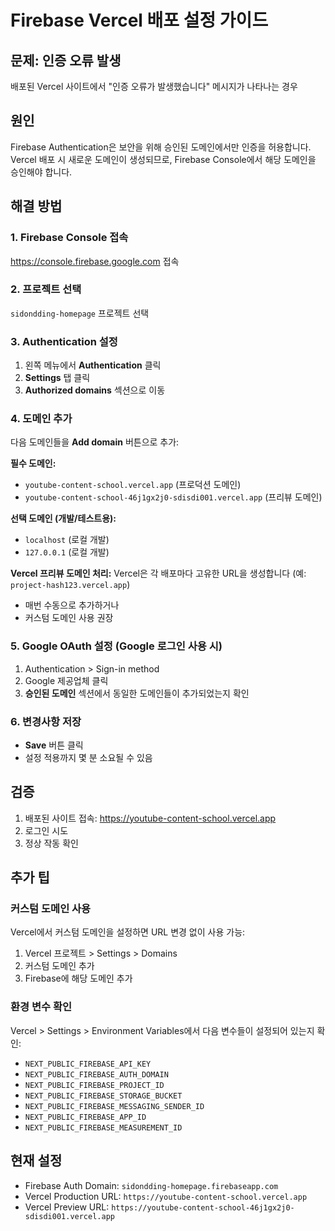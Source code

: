 # Firebase Vercel 배포 설정 가이드

## 문제: 인증 오류 발생
배포된 Vercel 사이트에서 "인증 오류가 발생했습니다" 메시지가 나타나는 경우

## 원인
Firebase Authentication은 보안을 위해 승인된 도메인에서만 인증을 허용합니다.
Vercel 배포 시 새로운 도메인이 생성되므로, Firebase Console에서 해당 도메인을 승인해야 합니다.

## 해결 방법

### 1. Firebase Console 접속
https://console.firebase.google.com 접속

### 2. 프로젝트 선택
`sidondding-homepage` 프로젝트 선택

### 3. Authentication 설정
1. 왼쪽 메뉴에서 **Authentication** 클릭
2. **Settings** 탭 클릭
3. **Authorized domains** 섹션으로 이동

### 4. 도메인 추가
다음 도메인들을 **Add domain** 버튼으로 추가:

**필수 도메인:**
- `youtube-content-school.vercel.app` (프로덕션 도메인)
- `youtube-content-school-46j1gx2j0-sdisdi001.vercel.app` (프리뷰 도메인)

**선택 도메인 (개발/테스트용):**
- `localhost` (로컬 개발)
- `127.0.0.1` (로컬 개발)

**Vercel 프리뷰 도메인 처리:**
Vercel은 각 배포마다 고유한 URL을 생성합니다 (예: `project-hash123.vercel.app`)
- 매번 수동으로 추가하거나
- 커스텀 도메인 사용 권장

### 5. Google OAuth 설정 (Google 로그인 사용 시)
1. Authentication > Sign-in method
2. Google 제공업체 클릭
3. **승인된 도메인** 섹션에서 동일한 도메인들이 추가되었는지 확인

### 6. 변경사항 저장
- **Save** 버튼 클릭
- 설정 적용까지 몇 분 소요될 수 있음

## 검증
1. 배포된 사이트 접속: https://youtube-content-school.vercel.app
2. 로그인 시도
3. 정상 작동 확인

## 추가 팁

### 커스텀 도메인 사용
Vercel에서 커스텀 도메인을 설정하면 URL 변경 없이 사용 가능:
1. Vercel 프로젝트 > Settings > Domains
2. 커스텀 도메인 추가
3. Firebase에 해당 도메인 추가

### 환경 변수 확인
Vercel > Settings > Environment Variables에서 다음 변수들이 설정되어 있는지 확인:
- `NEXT_PUBLIC_FIREBASE_API_KEY`
- `NEXT_PUBLIC_FIREBASE_AUTH_DOMAIN`
- `NEXT_PUBLIC_FIREBASE_PROJECT_ID`
- `NEXT_PUBLIC_FIREBASE_STORAGE_BUCKET`
- `NEXT_PUBLIC_FIREBASE_MESSAGING_SENDER_ID`
- `NEXT_PUBLIC_FIREBASE_APP_ID`
- `NEXT_PUBLIC_FIREBASE_MEASUREMENT_ID`

## 현재 설정
- Firebase Auth Domain: `sidondding-homepage.firebaseapp.com`
- Vercel Production URL: `https://youtube-content-school.vercel.app`
- Vercel Preview URL: `https://youtube-content-school-46j1gx2j0-sdisdi001.vercel.app`
